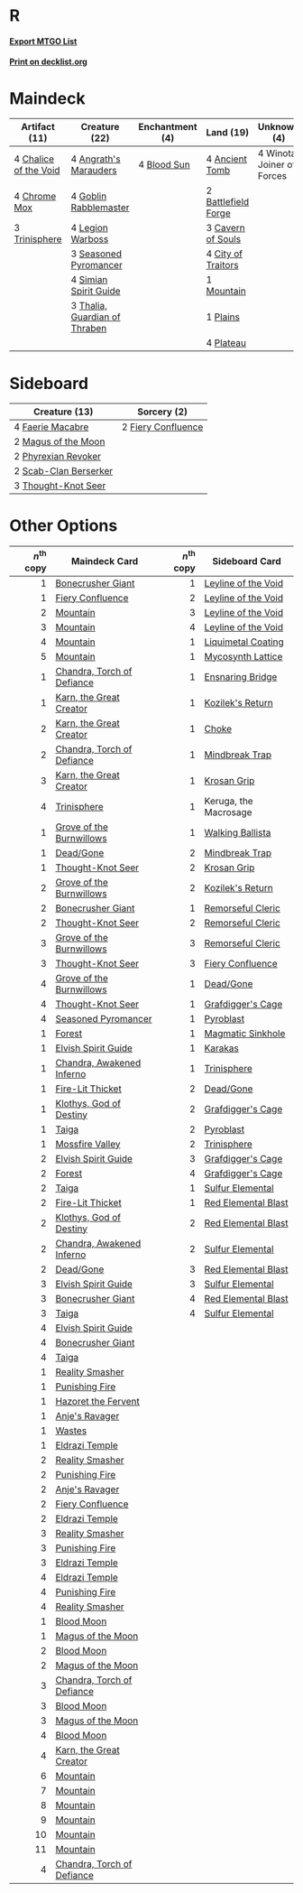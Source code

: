 # R

#### [Export MTGO List](../collection/R/R.txt)
#### [Print on decklist.org](http://decklist.org/?deckmain=4%09Ancient%20Tomb%0A4%09Angrath's%20Marauders%0A2%09Battlefield%20Forge%0A4%09Blood%20Sun%0A3%09Cavern%20of%20Souls%0A4%09Chalice%20of%20the%20Void%0A4%09Chrome%20Mox%0A4%09City%20of%20Traitors%0A4%09Goblin%20Rabblemaster%0A4%09Legion%20Warboss%0A1%09Mountain%0A1%09Plains%0A4%09Plateau%0A3%09Seasoned%20Pyromancer%0A4%09Simian%20Spirit%20Guide%0A3%09Thalia,%20Guardian%20of%20Thraben%0A3%09Trinisphere%0A4%09Winota,%20Joiner%20of%20Forces&deckside=4%09Faerie%20Macabre%0A2%09Fiery%20Confluence%0A2%09Magus%20of%20the%20Moon%0A2%09Phyrexian%20Revoker%0A2%09Scab-Clan%20Berserker%0A3%09Thought-Knot%20Seer)
# Maindeck

|                                         Artifact (11)                                          |                                             Creature (22)                                              |                                   Enchantment (4)                                    |                                          Land (19)                                           |       Unknown (4)        |
|------------------------------------------------------------------------------------------------|--------------------------------------------------------------------------------------------------------|--------------------------------------------------------------------------------------|----------------------------------------------------------------------------------------------|--------------------------|
|4 [Chalice of the Void](http://gatherer.wizards.com/Pages/Card/Details.aspx?multiverseid=442211)|4 [Angrath's Marauders](http://gatherer.wizards.com/Pages/Card/Details.aspx?multiverseid=435286)        |4 [Blood Sun](http://gatherer.wizards.com/Pages/Card/Details.aspx?multiverseid=439749)|4 [Ancient Tomb](http://gatherer.wizards.com/Pages/Card/Details.aspx?multiverseid=409567)     |4 Winota, Joiner of Forces|
|4 [Chrome Mox](http://gatherer.wizards.com/Pages/Card/Details.aspx?multiverseid=413761)         |4 [Goblin Rabblemaster](http://gatherer.wizards.com/Pages/Card/Details.aspx?multiverseid=438486)        |                                                                                      |2 [Battlefield Forge](http://gatherer.wizards.com/Pages/Card/Details.aspx?multiverseid=129479)|                          |
|3 [Trinisphere](http://gatherer.wizards.com/Pages/Card/Details.aspx?multiverseid=43545)         |4 [Legion Warboss](http://gatherer.wizards.com/Pages/Card/Details.aspx?multiverseid=452859)             |                                                                                      |3 [Cavern of Souls](http://gatherer.wizards.com/Pages/Card/Details.aspx?multiverseid=278058)  |                          |
|                                                                                                |3 [Seasoned Pyromancer](http://gatherer.wizards.com/Pages/Card/Details.aspx?multiverseid=464094)        |                                                                                      |4 [City of Traitors](http://gatherer.wizards.com/Pages/Card/Details.aspx?multiverseid=6168)   |                          |
|                                                                                                |4 [Simian Spirit Guide](http://gatherer.wizards.com/Pages/Card/Details.aspx?multiverseid=442137)        |                                                                                      |1 [Mountain](http://gatherer.wizards.com/Pages/Card/Details.aspx?multiverseid=439859)         |                          |
|                                                                                                |3 [Thalia, Guardian of Thraben](http://gatherer.wizards.com/Pages/Card/Details.aspx?multiverseid=442025)|                                                                                      |1 [Plains](http://gatherer.wizards.com/Pages/Card/Details.aspx?multiverseid=439856)           |                          |
|                                                                                                |                                                                                                        |                                                                                      |4 [Plateau](http://gatherer.wizards.com/Pages/Card/Details.aspx?multiverseid=880)             |                          |


# Sideboard

|                                         Creature (13)                                          |                                         Sorcery (2)                                         |
|------------------------------------------------------------------------------------------------|---------------------------------------------------------------------------------------------|
|4 [Faerie Macabre](http://gatherer.wizards.com/Pages/Card/Details.aspx?multiverseid=201822)     |2 [Fiery Confluence](http://gatherer.wizards.com/Pages/Card/Details.aspx?multiverseid=405230)|
|2 [Magus of the Moon](http://gatherer.wizards.com/Pages/Card/Details.aspx?multiverseid=136152)  |                                                                                             |
|2 [Phyrexian Revoker](http://gatherer.wizards.com/Pages/Card/Details.aspx?multiverseid=383343)  |                                                                                             |
|2 [Scab-Clan Berserker](http://gatherer.wizards.com/Pages/Card/Details.aspx?multiverseid=398461)|                                                                                             |
|3 [Thought-Knot Seer](http://gatherer.wizards.com/Pages/Card/Details.aspx?multiverseid=407519)  |                                                                                             |


# Other Options

|*n*<sup>th</sup> copy|                                            Maindeck Card                                            |*n*<sup>th</sup> copy|                                        Sideboard Card                                        |
|--------------------:|-----------------------------------------------------------------------------------------------------|--------------------:|----------------------------------------------------------------------------------------------|
|                    1|[Bonecrusher Giant](http://gatherer.wizards.com/Pages/Card/Details.aspx?multiverseid=473077)         |                    1|[Leyline of the Void](http://gatherer.wizards.com/Pages/Card/Details.aspx?multiverseid=107682)|
|                    1|[Fiery Confluence](http://gatherer.wizards.com/Pages/Card/Details.aspx?multiverseid=405230)          |                    2|[Leyline of the Void](http://gatherer.wizards.com/Pages/Card/Details.aspx?multiverseid=107682)|
|                    2|[Mountain](http://gatherer.wizards.com/Pages/Card/Details.aspx?multiverseid=439859)                  |                    3|[Leyline of the Void](http://gatherer.wizards.com/Pages/Card/Details.aspx?multiverseid=107682)|
|                    3|[Mountain](http://gatherer.wizards.com/Pages/Card/Details.aspx?multiverseid=439859)                  |                    4|[Leyline of the Void](http://gatherer.wizards.com/Pages/Card/Details.aspx?multiverseid=107682)|
|                    4|[Mountain](http://gatherer.wizards.com/Pages/Card/Details.aspx?multiverseid=439859)                  |                    1|[Liquimetal Coating](http://gatherer.wizards.com/Pages/Card/Details.aspx?multiverseid=389578) |
|                    5|[Mountain](http://gatherer.wizards.com/Pages/Card/Details.aspx?multiverseid=439859)                  |                    1|[Mycosynth Lattice](http://gatherer.wizards.com/Pages/Card/Details.aspx?multiverseid=446209)  |
|                    1|[Chandra, Torch of Defiance](http://gatherer.wizards.com/Pages/Card/Details.aspx?multiverseid=417683)|                    1|[Ensnaring Bridge](http://gatherer.wizards.com/Pages/Card/Details.aspx?multiverseid=15866)    |
|                    1|[Karn, the Great Creator](http://gatherer.wizards.com/Pages/Card/Details.aspx?multiverseid=460928)   |                    1|[Kozilek's Return](http://gatherer.wizards.com/Pages/Card/Details.aspx?multiverseid=407608)   |
|                    2|[Karn, the Great Creator](http://gatherer.wizards.com/Pages/Card/Details.aspx?multiverseid=460928)   |                    1|[Choke](http://gatherer.wizards.com/Pages/Card/Details.aspx?multiverseid=45431)               |
|                    2|[Chandra, Torch of Defiance](http://gatherer.wizards.com/Pages/Card/Details.aspx?multiverseid=417683)|                    1|[Mindbreak Trap](http://gatherer.wizards.com/Pages/Card/Details.aspx?multiverseid=197532)     |
|                    3|[Karn, the Great Creator](http://gatherer.wizards.com/Pages/Card/Details.aspx?multiverseid=460928)   |                    1|[Krosan Grip](http://gatherer.wizards.com/Pages/Card/Details.aspx?multiverseid=376394)        |
|                    4|[Trinisphere](http://gatherer.wizards.com/Pages/Card/Details.aspx?multiverseid=43545)                |                    1|Keruga, the Macrosage                                                                         |
|                    1|[Grove of the Burnwillows](http://gatherer.wizards.com/Pages/Card/Details.aspx?multiverseid=130595)  |                    1|[Walking Ballista](http://gatherer.wizards.com/Pages/Card/Details.aspx?multiverseid=423848)   |
|                    1|[Dead/Gone](http://gatherer.wizards.com/Pages/Card/Details.aspx?multiverseid=126419)                 |                    2|[Mindbreak Trap](http://gatherer.wizards.com/Pages/Card/Details.aspx?multiverseid=197532)     |
|                    1|[Thought-Knot Seer](http://gatherer.wizards.com/Pages/Card/Details.aspx?multiverseid=407519)         |                    2|[Krosan Grip](http://gatherer.wizards.com/Pages/Card/Details.aspx?multiverseid=376394)        |
|                    2|[Grove of the Burnwillows](http://gatherer.wizards.com/Pages/Card/Details.aspx?multiverseid=130595)  |                    2|[Kozilek's Return](http://gatherer.wizards.com/Pages/Card/Details.aspx?multiverseid=407608)   |
|                    2|[Bonecrusher Giant](http://gatherer.wizards.com/Pages/Card/Details.aspx?multiverseid=473077)         |                    1|[Remorseful Cleric](http://gatherer.wizards.com/Pages/Card/Details.aspx?multiverseid=447169)  |
|                    2|[Thought-Knot Seer](http://gatherer.wizards.com/Pages/Card/Details.aspx?multiverseid=407519)         |                    2|[Remorseful Cleric](http://gatherer.wizards.com/Pages/Card/Details.aspx?multiverseid=447169)  |
|                    3|[Grove of the Burnwillows](http://gatherer.wizards.com/Pages/Card/Details.aspx?multiverseid=130595)  |                    3|[Remorseful Cleric](http://gatherer.wizards.com/Pages/Card/Details.aspx?multiverseid=447169)  |
|                    3|[Thought-Knot Seer](http://gatherer.wizards.com/Pages/Card/Details.aspx?multiverseid=407519)         |                    3|[Fiery Confluence](http://gatherer.wizards.com/Pages/Card/Details.aspx?multiverseid=405230)   |
|                    4|[Grove of the Burnwillows](http://gatherer.wizards.com/Pages/Card/Details.aspx?multiverseid=130595)  |                    1|[Dead/Gone](http://gatherer.wizards.com/Pages/Card/Details.aspx?multiverseid=126419)          |
|                    4|[Thought-Knot Seer](http://gatherer.wizards.com/Pages/Card/Details.aspx?multiverseid=407519)         |                    1|[Grafdigger's Cage](http://gatherer.wizards.com/Pages/Card/Details.aspx?multiverseid=278452)  |
|                    4|[Seasoned Pyromancer](http://gatherer.wizards.com/Pages/Card/Details.aspx?multiverseid=464094)       |                    1|[Pyroblast](http://gatherer.wizards.com/Pages/Card/Details.aspx?multiverseid=4083)            |
|                    1|[Forest](http://gatherer.wizards.com/Pages/Card/Details.aspx?multiverseid=439860)                    |                    1|[Magmatic Sinkhole](http://gatherer.wizards.com/Pages/Card/Details.aspx?multiverseid=464084)  |
|                    1|[Elvish Spirit Guide](http://gatherer.wizards.com/Pages/Card/Details.aspx?multiverseid=3134)         |                    1|[Karakas](http://gatherer.wizards.com/Pages/Card/Details.aspx?multiverseid=413782)            |
|                    1|[Chandra, Awakened Inferno](http://gatherer.wizards.com/Pages/Card/Details.aspx?multiverseid=466881) |                    1|[Trinisphere](http://gatherer.wizards.com/Pages/Card/Details.aspx?multiverseid=43545)         |
|                    1|[Fire-Lit Thicket](http://gatherer.wizards.com/Pages/Card/Details.aspx?multiverseid=409560)          |                    2|[Dead/Gone](http://gatherer.wizards.com/Pages/Card/Details.aspx?multiverseid=126419)          |
|                    1|[Klothys, God of Destiny](http://gatherer.wizards.com/Pages/Card/Details.aspx?multiverseid=476471)   |                    2|[Grafdigger's Cage](http://gatherer.wizards.com/Pages/Card/Details.aspx?multiverseid=278452)  |
|                    1|[Taiga](http://gatherer.wizards.com/Pages/Card/Details.aspx?multiverseid=883)                        |                    2|[Pyroblast](http://gatherer.wizards.com/Pages/Card/Details.aspx?multiverseid=4083)            |
|                    1|[Mossfire Valley](http://gatherer.wizards.com/Pages/Card/Details.aspx?multiverseid=29795)            |                    2|[Trinisphere](http://gatherer.wizards.com/Pages/Card/Details.aspx?multiverseid=43545)         |
|                    2|[Elvish Spirit Guide](http://gatherer.wizards.com/Pages/Card/Details.aspx?multiverseid=3134)         |                    3|[Grafdigger's Cage](http://gatherer.wizards.com/Pages/Card/Details.aspx?multiverseid=278452)  |
|                    2|[Forest](http://gatherer.wizards.com/Pages/Card/Details.aspx?multiverseid=439860)                    |                    4|[Grafdigger's Cage](http://gatherer.wizards.com/Pages/Card/Details.aspx?multiverseid=278452)  |
|                    2|[Taiga](http://gatherer.wizards.com/Pages/Card/Details.aspx?multiverseid=883)                        |                    1|[Sulfur Elemental](http://gatherer.wizards.com/Pages/Card/Details.aspx?multiverseid=122416)   |
|                    2|[Fire-Lit Thicket](http://gatherer.wizards.com/Pages/Card/Details.aspx?multiverseid=409560)          |                    1|[Red Elemental Blast](http://gatherer.wizards.com/Pages/Card/Details.aspx?multiverseid=814)   |
|                    2|[Klothys, God of Destiny](http://gatherer.wizards.com/Pages/Card/Details.aspx?multiverseid=476471)   |                    2|[Red Elemental Blast](http://gatherer.wizards.com/Pages/Card/Details.aspx?multiverseid=814)   |
|                    2|[Chandra, Awakened Inferno](http://gatherer.wizards.com/Pages/Card/Details.aspx?multiverseid=466881) |                    2|[Sulfur Elemental](http://gatherer.wizards.com/Pages/Card/Details.aspx?multiverseid=122416)   |
|                    2|[Dead/Gone](http://gatherer.wizards.com/Pages/Card/Details.aspx?multiverseid=126419)                 |                    3|[Red Elemental Blast](http://gatherer.wizards.com/Pages/Card/Details.aspx?multiverseid=814)   |
|                    3|[Elvish Spirit Guide](http://gatherer.wizards.com/Pages/Card/Details.aspx?multiverseid=3134)         |                    3|[Sulfur Elemental](http://gatherer.wizards.com/Pages/Card/Details.aspx?multiverseid=122416)   |
|                    3|[Bonecrusher Giant](http://gatherer.wizards.com/Pages/Card/Details.aspx?multiverseid=473077)         |                    4|[Red Elemental Blast](http://gatherer.wizards.com/Pages/Card/Details.aspx?multiverseid=814)   |
|                    3|[Taiga](http://gatherer.wizards.com/Pages/Card/Details.aspx?multiverseid=883)                        |                    4|[Sulfur Elemental](http://gatherer.wizards.com/Pages/Card/Details.aspx?multiverseid=122416)   |
|                    4|[Elvish Spirit Guide](http://gatherer.wizards.com/Pages/Card/Details.aspx?multiverseid=3134)         |                     |                                                                                              |
|                    4|[Bonecrusher Giant](http://gatherer.wizards.com/Pages/Card/Details.aspx?multiverseid=473077)         |                     |                                                                                              |
|                    4|[Taiga](http://gatherer.wizards.com/Pages/Card/Details.aspx?multiverseid=883)                        |                     |                                                                                              |
|                    1|[Reality Smasher](http://gatherer.wizards.com/Pages/Card/Details.aspx?multiverseid=407517)           |                     |                                                                                              |
|                    1|[Punishing Fire](http://gatherer.wizards.com/Pages/Card/Details.aspx?multiverseid=247550)            |                     |                                                                                              |
|                    1|[Hazoret the Fervent](http://gatherer.wizards.com/Pages/Card/Details.aspx?multiverseid=426838)       |                     |                                                                                              |
|                    1|[Anje's Ravager](http://gatherer.wizards.com/Pages/Card/Details.aspx?multiverseid=470568)            |                     |                                                                                              |
|                    1|[Wastes](http://gatherer.wizards.com/Pages/Card/Details.aspx?multiverseid=407694)                    |                     |                                                                                              |
|                    1|[Eldrazi Temple](http://gatherer.wizards.com/Pages/Card/Details.aspx?multiverseid=401710)            |                     |                                                                                              |
|                    2|[Reality Smasher](http://gatherer.wizards.com/Pages/Card/Details.aspx?multiverseid=407517)           |                     |                                                                                              |
|                    2|[Punishing Fire](http://gatherer.wizards.com/Pages/Card/Details.aspx?multiverseid=247550)            |                     |                                                                                              |
|                    2|[Anje's Ravager](http://gatherer.wizards.com/Pages/Card/Details.aspx?multiverseid=470568)            |                     |                                                                                              |
|                    2|[Fiery Confluence](http://gatherer.wizards.com/Pages/Card/Details.aspx?multiverseid=405230)          |                     |                                                                                              |
|                    2|[Eldrazi Temple](http://gatherer.wizards.com/Pages/Card/Details.aspx?multiverseid=401710)            |                     |                                                                                              |
|                    3|[Reality Smasher](http://gatherer.wizards.com/Pages/Card/Details.aspx?multiverseid=407517)           |                     |                                                                                              |
|                    3|[Punishing Fire](http://gatherer.wizards.com/Pages/Card/Details.aspx?multiverseid=247550)            |                     |                                                                                              |
|                    3|[Eldrazi Temple](http://gatherer.wizards.com/Pages/Card/Details.aspx?multiverseid=401710)            |                     |                                                                                              |
|                    4|[Eldrazi Temple](http://gatherer.wizards.com/Pages/Card/Details.aspx?multiverseid=401710)            |                     |                                                                                              |
|                    4|[Punishing Fire](http://gatherer.wizards.com/Pages/Card/Details.aspx?multiverseid=247550)            |                     |                                                                                              |
|                    4|[Reality Smasher](http://gatherer.wizards.com/Pages/Card/Details.aspx?multiverseid=407517)           |                     |                                                                                              |
|                    1|[Blood Moon](http://gatherer.wizards.com/Pages/Card/Details.aspx?multiverseid=45386)                 |                     |                                                                                              |
|                    1|[Magus of the Moon](http://gatherer.wizards.com/Pages/Card/Details.aspx?multiverseid=136152)         |                     |                                                                                              |
|                    2|[Blood Moon](http://gatherer.wizards.com/Pages/Card/Details.aspx?multiverseid=45386)                 |                     |                                                                                              |
|                    2|[Magus of the Moon](http://gatherer.wizards.com/Pages/Card/Details.aspx?multiverseid=136152)         |                     |                                                                                              |
|                    3|[Chandra, Torch of Defiance](http://gatherer.wizards.com/Pages/Card/Details.aspx?multiverseid=417683)|                     |                                                                                              |
|                    3|[Blood Moon](http://gatherer.wizards.com/Pages/Card/Details.aspx?multiverseid=45386)                 |                     |                                                                                              |
|                    3|[Magus of the Moon](http://gatherer.wizards.com/Pages/Card/Details.aspx?multiverseid=136152)         |                     |                                                                                              |
|                    4|[Blood Moon](http://gatherer.wizards.com/Pages/Card/Details.aspx?multiverseid=45386)                 |                     |                                                                                              |
|                    4|[Karn, the Great Creator](http://gatherer.wizards.com/Pages/Card/Details.aspx?multiverseid=460928)   |                     |                                                                                              |
|                    6|[Mountain](http://gatherer.wizards.com/Pages/Card/Details.aspx?multiverseid=439859)                  |                     |                                                                                              |
|                    7|[Mountain](http://gatherer.wizards.com/Pages/Card/Details.aspx?multiverseid=439859)                  |                     |                                                                                              |
|                    8|[Mountain](http://gatherer.wizards.com/Pages/Card/Details.aspx?multiverseid=439859)                  |                     |                                                                                              |
|                    9|[Mountain](http://gatherer.wizards.com/Pages/Card/Details.aspx?multiverseid=439859)                  |                     |                                                                                              |
|                   10|[Mountain](http://gatherer.wizards.com/Pages/Card/Details.aspx?multiverseid=439859)                  |                     |                                                                                              |
|                   11|[Mountain](http://gatherer.wizards.com/Pages/Card/Details.aspx?multiverseid=439859)                  |                     |                                                                                              |
|                    4|[Chandra, Torch of Defiance](http://gatherer.wizards.com/Pages/Card/Details.aspx?multiverseid=417683)|                     |                                                                                              |

